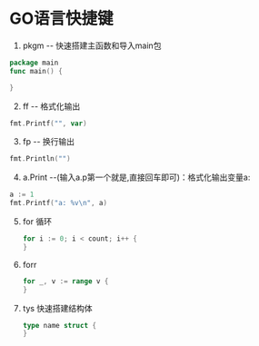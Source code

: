 # GO语言快捷键

1.  pkgm    --  快速搭建主函数和导入main包

   ```go
   package main
   func main() {
   
   } 
   ```

2.  ff      --  格式化输出

   ```go
   fmt.Printf("", var)
   ```

3.  fp      --  换行输出

   ```go
   fmt.Println("")
   ```

4.  a.Print --(输入a.p第一个就是,直接回车即可)：格式化输出变量a:

   ```go
   a := 1
   fmt.Printf("a: %v\n", a)
   ```

5. for 循环

   ```go
   for i := 0; i < count; i++ {
   }
   ```

6. forr 

   ```go
   for _, v := range v {
   }
   ```

7. tys 快速搭建结构体

   ```go
   type name struct {
   }
   ```

   

